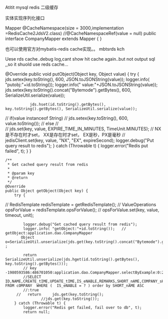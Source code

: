 Atitit mysql redis 二级缓存


实体实现序列化接口

Mapper
@CacheNamespace(size = 3000,implementation =RedisCache2JdsV2.class)
//@CacheNamespaceRef(value = null)
public interface CompanyMapper extends Mapper<Company> {
}


也可以使用官方对mybatis-redis cache实现。。  mbtsrds kch





Uese rds cache..debug log,cant show hit cache again..but not output sql ,,so it shuold use reds cache...







   @Override
    public void putObject(Object key, Object value) {
        try {
        	 jds.setex(key.toString(), 600,  JSON.toJSONString(value));
        	 logger.info( "putobj:"+id.toString());
        	 logger.info(" value:"+JSON.toJSONString(value));
        	  jds.setex(key.toString().concat("Bytemode").getBytes(), 600,   SerializeUtil.serialize(value));
        	  
        	   jds.hset(id.toString().getBytes(), key.toString().getBytes(), SerializeUtil.serialize(value));
        	 
//        	if(value instanceof String)
//         jds.setex(key.toString(), 600, value.toString());
//        	else
//        		
        //	jds.set(key, value, EXPIRE_TIME_IN_MINUTES, TimeUnit.MINUTES);
        	// NX是不存在时才set， XX是存在时才set， EX是秒，PX是毫秒
        //	jedisClient.set(key, value, "NX", "EX", expireSecond);
            logger.debug("Put query result to redis");
        } catch (Throwable t) {
            logger.error("Redis put failed", t);
        }
    }

    /**
     * Get cached query result from redis
     *
     * @param key
     * @return
     */
    @Override
    public Object getObject(Object key) {
        try {
//            RedisTemplate redisTemplate = getRedisTemplate();
//            ValueOperations opsForValue = redisTemplate.opsForValue();
//            opsForValue.set(key, value, timeout, unit);
        	
            logger.debug("Get cached query result from redis");
            logger.info( "getObject:"+id.toString());   // getObject:application.dao.CompanyMapper
           Object o=SerializeUtil.unserialize(jds.get(key.toString().concat("Bytemode").getBytes()))   ;
           
            return SerializeUtil.unserialize(jds.hget(id.toString().getBytes(), key.toString().getBytes()));
            // key  -1980593586:486701050:application.dao.CompanyMapper.selectByExample:0:2147483647:
            //SELECT  ID,NAME,CREATE_tIME,UPDATE_tIME,IS_eNABLE,REMARKS,SHORT_nAME,COMPANY_sHORT_nAME,CMS_dOMAIN,PAY_dOMAIN,PC_iP,MOBILE_iP,APP_aPI_aDDRESS,APP_eMBED_aPI_aDDRESS  FROM cOMPANY  WHERE (  IS_eNABLE = ? ) order by SHORT_nAME ASC
            //:true
         //   return     jds.get(key.toString();
            		//jds.get(key.toString());
        } catch (Throwable t) {
            logger.error("Redis get failed, fail over to db", t);
            return null;

